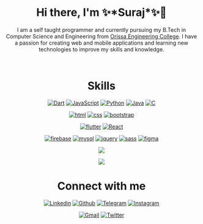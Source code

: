 <h1 align="center">Hi there, I'm ✨*Suraj*✨👋</h1>
<!-- <p>I am a full stack web developer also a flutter developer based in India. --><p align="center">I am a self taught programmer and currently pursuing my B.Tech in Computer Science and Engineering from <a href="https://oec.ac.in/">Orissa Engineering College</a>. I have a passion for creating web and mobile applications and learning new technologies to improve my skills and knowledge.</p> 
<br>

<h1 align="center">Skills</h1>

<p align="center">
    <a href="#"><img alt="Dart" src="https://img.shields.io/badge/Dart-2B213A.svg?logo=dart&style=for-the-badge&logoColor=E5289E"></a>
    <a href="#"><img alt="JavaScript" src="https://img.shields.io/badge/javascript-2B213A.svg?logo=javascript&style=for-the-badge&logoColor=E5289E"></a>
    <a href="#"><img alt="Python" src="https://img.shields.io/badge/Python-2B213A.svg?logo=Python&style=for-the-badge&logoColor=E5289E"></a>
    <a href="#"><img alt="Java" src="https://img.shields.io/badge/Java-2B213A.svg?logo=Java&style=for-the-badge&logoColor=E5289E"></a>
    <a href="#"><img alt="C" src="https://img.shields.io/badge/C-2B213A.svg?logo=C&style=for-the-badge&logoColor=E5289E"></a>
</p>
<p align="center">
    <a href="#"><img alt="html" src="https://img.shields.io/badge/HTML-2B213A.svg?logo=HTML5&style=for-the-badge&logoColor=E5289E"></a>
    <a href="#"><img alt="css" src="https://img.shields.io/badge/css-2B213A.svg?logo=css3&style=for-the-badge&logoColor=E5289E"></a>
    <a href="#"><img alt="bootstrap" src="https://img.shields.io/badge/bootstrap-2B213A.svg?logo=bootstrap&style=for-the-badge&logoColor=E5289E"></a>
</p>
<p align="center">
    <a href="#"><img alt="flutter" src="https://img.shields.io/badge/flutter-2B213A.svg?logo=flutter&style=for-the-badge&logoColor=E5289E"></a>
    <a href="#"><img alt="React" src="https://img.shields.io/badge/React-2B213A.svg?logo=React&style=for-the-badge&logoColor=E5289E"></a>
</p>
<p align="center">
    <a href="#"><img alt="firebase" src="https://img.shields.io/badge/firebase-2B213A.svg?logo=firebase&style=for-the-badge&logoColor=E5289E"></a>
    <a href="#"><img alt="mysql" src="https://img.shields.io/badge/mysql-2B213A.svg?logo=mysql&style=for-the-badge&logoColor=E5289E"></a>
    <a href="#"><img alt="jquery" src="https://img.shields.io/badge/jquery-2B213A.svg?logo=jquery&style=for-the-badge&logoColor=E5289E"></a>
    <a href="#"><img alt="sass" src="https://img.shields.io/badge/sass-2B213A.svg?logo=sass&style=for-the-badge&logoColor=E5289E"></a>
    <a href="#"><img alt="figma" src="https://img.shields.io/badge/figma-2B213A.svg?logo=figma&style=for-the-badge&logoColor=E5289E"></a>
</p>

<!-- ![Github Stats](https://github-readme-stats.vercel.app/api?username=Surajkrmkr&theme=synthwave&icon_color=CD52BC&hide_border=true&show_icons=true)

![Top Langs](https://github-readme-stats.vercel.app/api/top-langs/?username=Surajkrmkr&layout=compact&theme=synthwave&icon_color=CD52BC&hide_border=true&show_icons=true) -->
<p align="center">
    <img src="https://github-readme-stats.vercel.app/api?username=Surajkrmkr&theme=synthwave&icon_color=CD52BC&hide_border=true&show_icons=true"/>
</p>

<p align="center">
    <img src="https://github-readme-stats.vercel.app/api/top-langs/?username=Surajkrmkr&layout=compact&theme=synthwave&icon_color=CD52BC&hide_border=true&show_icons=true"/>
</p>

<h1 align="center">Connect with me</h1>

<p align="center">
  <a href="https://linkedin.com/in/Surajkrmkr"><img alt="Linkedin" title="Suraj karmakar" src="https://img.shields.io/badge/LinkedIn-2B213A?style=for-the-badge&logo=linkedin&logoColor=E5289E"></a>
  <a href="https://github.com/Surajkrmkr"><img alt="Github" title="Surajkrmkr Github" src="https://img.shields.io/badge/GitHub-2B213A?style=for-the-badge&logo=github&logoColor=E5289E"></a>
  <a href="https://t.me/Surajkrmkr"><img alt="Telegram" title="Surajkrmkr Telegram" src="https://img.shields.io/badge/telegram-2B213A?style=for-the-badge&logo=telegraph&logoColor=E5289E"></a> 
  <a href="https://instagram.com/Surajkrmkr"><img alt="Instagram" title="Surajkrmkr Instagram" src="https://img.shields.io/badge/Instagram-2B213A?style=for-the-badge&logo=instagram&logoColor=E5289E"></a>
 </p>
 <p align="center">
  <a href="mailto:surajkarmakar2000@gmail.com"><img alt="Gmail" title="Surajkrmkr Gmail" src="https://img.shields.io/badge/Gmail-2B213A?style=for-the-badge&logo=gmail&logoColor=E5289E"></a>
<a href="http://twitter.com/Surajkrmkr"><img alt="Twitter" title="Surajkrmkr Twitter" src="https://img.shields.io/badge/Twitter-2B213A?style=for-the-badge&logo=twitter&logoColor=E5289E"></a>
</p>
